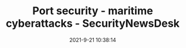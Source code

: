 ---
"title": "Port security - maritime cyberattacks - SecurityNewsDesk"
"date": "2021-9-21 10:38:14"
"feed_name": "GOOGLENEWSINDUSTRIAL"
"feed_website": "https://news.google.com/search?q=industrial%2Bincident&hl=en-US&gl=US&ceid=US:en"
"feed_rss": "https://news.google.com/rss/search?q=industrial%2Bincident&hl=en-US&gl=US&ceid=US:en"
"link": "https://securitynewsdesk.com/port-security-maritime-cyberattacks/"
"file": "_posts/2021-1-1-ca1d7af4c1dbb600842863f9a5940db198e51ddd.md"
"accident": "0"
"drilling": "0"
"dead": "0"
"injured": "0"
"where": "unknown site"
---